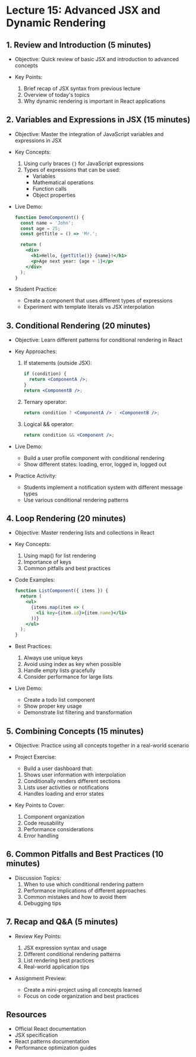 # Lecture 15: Advanced JSX and Dynamic Rendering

## 1. Review and Introduction (5 minutes)

- Objective: Quick review of basic JSX and introduction to advanced concepts

- Key Points:
  1. Brief recap of JSX syntax from previous lecture
  2. Overview of today's topics
  3. Why dynamic rendering is important in React applications

## 2. Variables and Expressions in JSX (15 minutes)

- Objective: Master the integration of JavaScript variables and expressions in JSX

- Key Concepts:
  1. Using curly braces `{}` for JavaScript expressions
  2. Types of expressions that can be used:
     - Variables
     - Mathematical operations
     - Function calls
     - Object properties
  
- Live Demo:

  ```jsx
  function DemoComponent() {
    const name = 'John';
    const age = 25;
    const getTitle = () => 'Mr.';

    return (
      <div>
        <h1>Hello, {getTitle()} {name}!</h1>
        <p>Age next year: {age + 1}</p>
      </div>
    );
  }
  ```

- Student Practice:
    - Create a component that uses different types of expressions
    - Experiment with template literals vs JSX interpolation

## 3. Conditional Rendering (20 minutes)

- Objective: Learn different patterns for conditional rendering in React

- Key Approaches:
  1. If statements (outside JSX):

     ```jsx
     if (condition) {
       return <ComponentA />;
     }
     return <ComponentB />;
     ```

  2. Ternary operator:

     ```jsx
     return condition ? <ComponentA /> : <ComponentB />;
     ```

  3. Logical && operator:

     ```jsx
     return condition && <Component />;
     ```

- Live Demo:
    - Build a user profile component with conditional rendering
    - Show different states: loading, error, logged in, logged out

- Practice Activity:
    - Students implement a notification system with different message types
    - Use various conditional rendering patterns

## 4. Loop Rendering (20 minutes)

- Objective: Master rendering lists and collections in React

- Key Concepts:
  1. Using map() for list rendering
  2. Importance of keys
  3. Common pitfalls and best practices

- Code Examples:

  ```jsx
  function ListComponent({ items }) {
    return (
      <ul>
        {items.map(item => (
          <li key={item.id}>{item.name}</li>
        ))}
      </ul>
    );
  }
  ```

- Best Practices:
  1. Always use unique keys
  2. Avoid using index as key when possible
  3. Handle empty lists gracefully
  4. Consider performance for large lists

- Live Demo:
    - Create a todo list component
    - Show proper key usage
    - Demonstrate list filtering and transformation

## 5. Combining Concepts (15 minutes)

- Objective: Practice using all concepts together in a real-world scenario

- Project Exercise:
    - Build a user dashboard that:
    1. Shows user information with interpolation
    2. Conditionally renders different sections
    3. Lists user activities or notifications
    4. Handles loading and error states

- Key Points to Cover:
  1. Component organization
  2. Code reusability
  3. Performance considerations
  4. Error handling

## 6. Common Pitfalls and Best Practices (10 minutes)

- Discussion Topics:
  1. When to use which conditional rendering pattern
  2. Performance implications of different approaches
  3. Common mistakes and how to avoid them
  4. Debugging tips

## 7. Recap and Q&A (5 minutes)

- Review Key Points:
  1. JSX expression syntax and usage
  2. Different conditional rendering patterns
  3. List rendering best practices
  4. Real-world application tips

- Assignment Preview:
    - Create a mini-project using all concepts learned
    - Focus on code organization and best practices

## Resources

- Official React documentation
- JSX specification
- React patterns documentation
- Performance optimization guides

